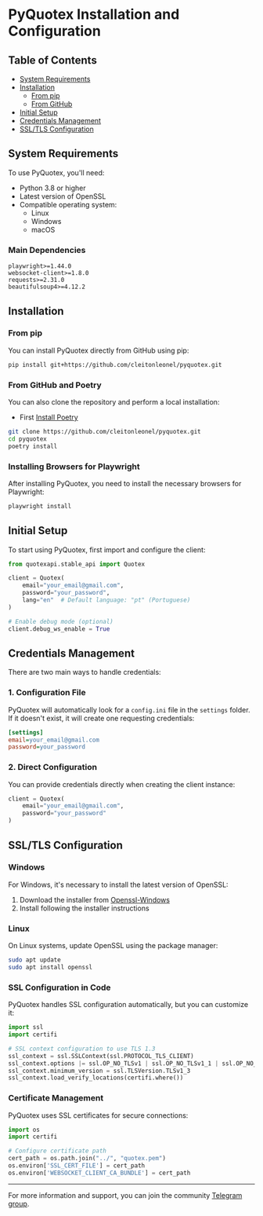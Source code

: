 # PyQuotex Installation and Configuration

## Table of Contents
- [System Requirements](#system-requirements)
- [Installation](#installation)
  - [From pip](#from-pip)
  - [From GitHub](#from-github)
- [Initial Setup](#initial-setup)
- [Credentials Management](#credentials-management)
- [SSL/TLS Configuration](#ssltls-configuration)

## System Requirements

To use PyQuotex, you'll need:

- Python 3.8 or higher
- Latest version of OpenSSL
- Compatible operating system:
  - Linux
  - Windows
  - macOS

### Main Dependencies
```
playwright>=1.44.0
websocket-client>=1.8.0
requests>=2.31.0
beautifulsoup4>=4.12.2
```

## Installation

### From pip
You can install PyQuotex directly from GitHub using pip:

```bash
pip install git+https://github.com/cleitonleonel/pyquotex.git
```

### From GitHub and Poetry
You can also clone the repository and perform a local installation:

- First [Install Poetry](https://python-poetry.org/docs/#installing-with-the-official-installer)

```bash
git clone https://github.com/cleitonleonel/pyquotex.git
cd pyquotex
poetry install
```

### Installing Browsers for Playwright
After installing PyQuotex, you need to install the necessary browsers for Playwright:

```bash
playwright install
```

## Initial Setup

To start using PyQuotex, first import and configure the client:

```python
from quotexapi.stable_api import Quotex

client = Quotex(
    email="your_email@gmail.com",
    password="your_password",
    lang="en"  # Default language: "pt" (Portuguese)
)

# Enable debug mode (optional)
client.debug_ws_enable = True
```

## Credentials Management

There are two main ways to handle credentials:

### 1. Configuration File
PyQuotex will automatically look for a `config.ini` file in the `settings` folder. If it doesn't exist, it will create one requesting credentials:

```ini
[settings]
email=your_email@gmail.com
password=your_password
```

### 2. Direct Configuration
You can provide credentials directly when creating the client instance:

```python
client = Quotex(
    email="your_email@gmail.com",
    password="your_password"
)
```

## SSL/TLS Configuration

### Windows
For Windows, it's necessary to install the latest version of OpenSSL:
1. Download the installer from [Openssl-Windows](https://slproweb.com/products/Win32OpenSSL.html)
2. Install following the installer instructions

### Linux
On Linux systems, update OpenSSL using the package manager:

```bash
sudo apt update
sudo apt install openssl
```

### SSL Configuration in Code
PyQuotex handles SSL configuration automatically, but you can customize it:

```python
import ssl
import certifi

# SSL context configuration to use TLS 1.3
ssl_context = ssl.SSLContext(ssl.PROTOCOL_TLS_CLIENT)
ssl_context.options |= ssl.OP_NO_TLSv1 | ssl.OP_NO_TLSv1_1 | ssl.OP_NO_TLSv1_2
ssl_context.minimum_version = ssl.TLSVersion.TLSv1_3
ssl_context.load_verify_locations(certifi.where())
```

### Certificate Management
PyQuotex uses SSL certificates for secure connections:

```python
import os
import certifi

# Configure certificate path
cert_path = os.path.join("../", "quotex.pem")
os.environ['SSL_CERT_FILE'] = cert_path
os.environ['WEBSOCKET_CLIENT_CA_BUNDLE'] = cert_path
```

---

For more information and support, you can join the community [Telegram group](https://t.me/+Uzcmc-NZvN4xNTQx).